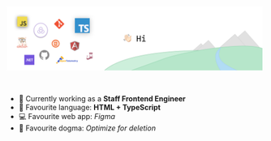 <img src="https://raw.githubusercontent.com/yohanmishkin/yohanmishkin/main/assets/banner.png" alt="Introduction Banner.." style="text-align: center; margin-bottom: 30px;" />

- 🔨 Currently working as a **Staff Frontend Engineer**
- 🤖 Favourite language: **HTML + TypeScript**
- 💻 Favourite web app: _Figma_
- 📜 Favourite dogma: _Optimize for deletion_


<!-- BOILERPLATE EXAMPLE STUFF

**yohanmishkin/yohanmishkin** is a ✨ _special_ ✨ repository because its `README.md` (this file) appears on your GitHub profile.

Here are some ideas to get you started:

- 🔭 I’m currently working on ...
- 🌱 I’m currently learning ...
- 👯 I’m looking to collaborate on ...
- 🤔 I’m looking for help with ...
- 💬 Ask me about ...
- 📫 How to reach me: ...
- 😄 Pronouns: ...
- ⚡ Fun fact: ...
-->

